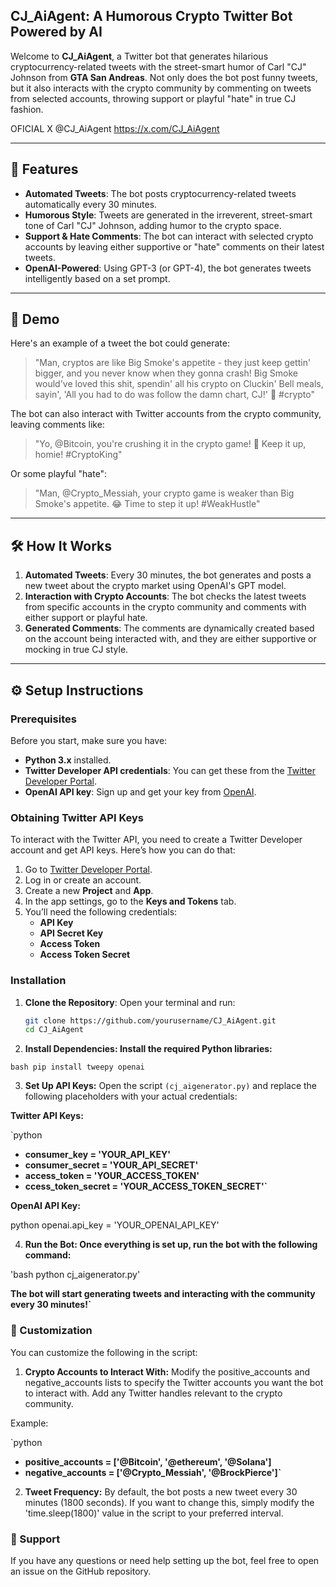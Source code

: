 ## CJ_AiAgent: A Humorous Crypto Twitter Bot Powered by AI

Welcome to **CJ_AiAgent**, a Twitter bot that generates hilarious cryptocurrency-related tweets with the street-smart humor of Carl "CJ" Johnson from **GTA San Andreas**. Not only does the bot post funny tweets, but it also interacts with the crypto community by commenting on tweets from selected accounts, throwing support or playful "hate" in true CJ fashion.

OFICIAL X @CJ_AiAgent 
https://x.com/CJ_AiAgent

---

## 🚀 Features

- **Automated Tweets**: The bot posts cryptocurrency-related tweets automatically every 30 minutes.
- **Humorous Style**: Tweets are generated in the irreverent, street-smart tone of Carl "CJ" Johnson, adding humor to the crypto space.
- **Support & Hate Comments**: The bot can interact with selected crypto accounts by leaving either supportive or "hate" comments on their latest tweets.
- **OpenAI-Powered**: Using GPT-3 (or GPT-4), the bot generates tweets intelligently based on a set prompt.

---

## 🎥 Demo

Here's an example of a tweet the bot could generate:

> "Man, cryptos are like Big Smoke's appetite - they just keep gettin' bigger, and you never know when they gonna crash! Big Smoke would've loved this shit, spendin' all his crypto on Cluckin' Bell meals, sayin', 'All you had to do was follow the damn chart, CJ!' 🚀 #crypto"

The bot can also interact with Twitter accounts from the crypto community, leaving comments like:

> "Yo, @Bitcoin, you're crushing it in the crypto game! 🚀 Keep it up, homie! #CryptoKing"

Or some playful "hate":

> "Man, @Crypto_Messiah, your crypto game is weaker than Big Smoke's appetite. 😂 Time to step it up! #WeakHustle"

---

## 🛠️ How It Works

1. **Automated Tweets**: Every 30 minutes, the bot generates and posts a new tweet about the crypto market using OpenAI's GPT model.
2. **Interaction with Crypto Accounts**: The bot checks the latest tweets from specific accounts in the crypto community and comments with either support or playful hate.
3. **Generated Comments**: The comments are dynamically created based on the account being interacted with, and they are either supportive or mocking in true CJ style.

---

## ⚙️ Setup Instructions

### Prerequisites

Before you start, make sure you have:

- **Python 3.x** installed.
- **Twitter Developer API credentials**: You can get these from the [Twitter Developer Portal](https://developer.twitter.com/).
- **OpenAI API key**: Sign up and get your key from [OpenAI](https://beta.openai.com/signup/).

### Obtaining Twitter API Keys

To interact with the Twitter API, you need to create a Twitter Developer account and get API keys. Here’s how you can do that:

1. Go to [Twitter Developer Portal](https://developer.twitter.com/).
2. Log in or create an account.
3. Create a new **Project** and **App**.
4. In the app settings, go to the **Keys and Tokens** tab.
5. You’ll need the following credentials:
   - **API Key**
   - **API Secret Key**
   - **Access Token**
   - **Access Token Secret**

### Installation

1. **Clone the Repository**:
   Open your terminal and run:
   ```bash
   git clone https://github.com/yourusername/CJ_AiAgent.git
   cd CJ_AiAgent

2. **Install Dependencies: Install the required Python libraries:**

`bash
pip install tweepy openai`


3. **Set Up API Keys:** Open the script `(cj_aigenerator.py)` and replace the following placeholders with your actual credentials:

**Twitter API Keys:**

`python
- **consumer_key = 'YOUR_API_KEY'**
- **consumer_secret = 'YOUR_API_SECRET'**
- **access_token = 'YOUR_ACCESS_TOKEN'**
- **ccess_token_secret = 'YOUR_ACCESS_TOKEN_SECRET'`**


**OpenAI API Key:**

python
openai.api_key = 'YOUR_OPENAI_API_KEY'

4. **Run the Bot: Once everything is set up, run the bot with the following command:**

'bash
python cj_aigenerator.py'

**The bot will start generating tweets and interacting with the community every 30 minutes!`**

### 🔧 Customization
You can customize the following in the script:

1. **Crypto Accounts to Interact With:**
Modify the positive_accounts and negative_accounts lists to specify the Twitter accounts you want the bot to interact with. Add any Twitter handles relevant to the crypto community.

Example:

`python
- **positive_accounts = ['@Bitcoin', '@ethereum', '@Solana']**
- **negative_accounts = ['@Crypto_Messiah', '@BrockPierce']`**


2. **Tweet Frequency:**
By default, the bot posts a new tweet every 30 minutes (1800 seconds). If you want to change this, simply modify the 'time.sleep(1800)' value in the script to your preferred interval.

### 💬 Support
If you have any questions or need help setting up the bot, feel free to open an issue on the GitHub repository.

